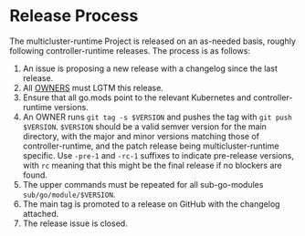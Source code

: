 # Release Process

The multicluster-runtime Project is released on an as-needed basis, roughly 
following controller-runtime releases. The process is as follows:

1. An issue is proposing a new release with a changelog since the last release.
1. All [OWNERS](OWNERS) must LGTM this release.
1. Ensure that all go.mods point to the relevant Kubernetes and controller-runtime versions.
1. An OWNER runs `git tag -s $VERSION` and pushes the tag with `git push $VERSION`.
   `$VERSION` should be a valid semver version for the main directory, with the
   major and minor versions matching those of controller-runtime, and the patch
   release being multicluster-runtime specific. Use `-pre-1` and `-rc-1` suffixes
   to indicate pre-release versions, with `rc` meaning that this might be the final
   release if no blockers are found.
1. The upper commands must be repeated for all sub-go-modules `sub/go/module/$VERSION`.
1. The main tag is promoted to a release on GitHub with the changelog attached.
1. The release issue is closed.
